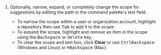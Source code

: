 1. Optionally, narrow, expand, or completely change the scope for suggestions by editing the path in the command palette's text field.

   - To narrow the scope within a user or organization account, highlight a repository then use <kbd>Tab</kbd> to add it to the scope.
   - To expand the scope, highlight and remove an item in the scope using the <kbd>Backspace</kbd> or <kbd>delete</kbd> key.
   - To clear the scope and text box, click **Clear** or use <kbd>Ctrl</kbd><kbd>Backspace</kbd> (Windows and Linux) or <kbd>⌘</kbd><kbd>Backspace</kbd> (Mac).
